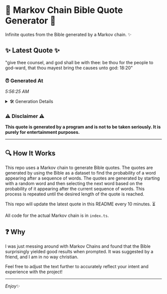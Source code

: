 # 📖 Markov Chain Bible Quote Generator 📖

Infinite quotes from the Bible generated by a Markov chain. ✨

## ✨ Latest Quote ✨
"give thee counsel, and god shall be with thee: be thou for the people to god-ward, that thou mayest bring the causes unto god: 18:20"

### ⏰ Generated At
*5:56:25 AM*

<details>
    <summary>🛠️ Generation Details</summary>
    <p>
        <strong>🌱 Seed:</strong> give<br>
        <strong>🔄 Iterations:</strong> 24<br>
        <strong>📜 Context History:</strong><br>[ give ]: thee<br>[ give, thee ]: counsel,<br>[ give, thee, counsel, ]: and<br>[ give, thee, counsel,, and ]: god<br>[ give, thee, counsel,, and, god ]: shall<br>[ give, thee, counsel,, and, god, shall ]: be<br>[ thee, counsel,, and, god, shall, be ]: with<br>[ counsel,, and, god, shall, be, with ]: thee:<br>[ and, god, shall, be, with, thee: ]: be<br>[ god, shall, be, with, thee:, be ]: thou<br>[ shall, be, with, thee:, be, thou ]: for<br>[ be, with, thee:, be, thou, for ]: the<br>[ with, thee:, be, thou, for, the ]: people<br>[ thee:, be, thou, for, the, people ]: to<br>[ be, thou, for, the, people, to ]: god-ward,<br>[ thou, for, the, people, to, god-ward, ]: that<br>[ for, the, people, to, god-ward,, that ]: thou<br>[ the, people, to, god-ward,, that, thou ]: mayest<br>[ people, to, god-ward,, that, thou, mayest ]: bring<br>[ to, god-ward,, that, thou, mayest, bring ]: the<br>[ god-ward,, that, thou, mayest, bring, the ]: causes<br>[ that, thou, mayest, bring, the, causes ]: unto<br>[ thou, mayest, bring, the, causes, unto ]: god:<br>[ mayest, bring, the, causes, unto, god: ]: 18:20<br>
    </p>
</details>

### ⚠️ Disclaimer ⚠️
**This quote is generated by a program and is not to be taken seriously. It is purely for entertainment purposes.**

---

## 🔍 How It Works

This repo uses a Markov chain to generate Bible quotes. The quotes are generated by using the Bible as a dataset to find the probability of a word appearing after a sequence of words. The quotes are generated by starting with a random word and then selecting the next word based on the probability of it appearing after the current sequence of words. This process is repeated until the desired length of the quote is reached.

This repo will update the latest quote in this README every 10 minutes. ⏳

All code for the actual Markov chain is in `index.ts`.

## ❓ Why

I was just messing around with Markov Chains and found that the Bible surprisingly yielded good results when prompted. 
It was suggested by a friend, and I am in no way christian.

Feel free to adjust the text further to accurately reflect your intent and experience with the project!

---

*Enjoy*✨

